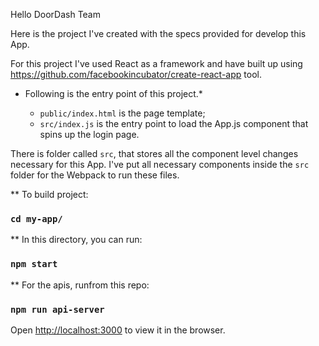 Hello DoorDash Team

Here is the project I've created with the specs provided for develop this App.

For this project I've used React as a framework and have built up using https://github.com/facebookincubator/create-react-app tool.

* Following is the entry point of this project.*

  * `public/index.html` is the page template;
  * `src/index.js` is the  entry point to load the App.js component that spins up the login page.

There is folder called `src`, that stores all the component level changes necessary for this App. I've put all necessary components inside the `src` folder for the Webpack to run these files.

** To build project:
 ###  `cd my-app/`

** In this directory, you can run:

### `npm start`

** For the apis, runfrom this repo:
### `npm run api-server`

Open [http://localhost:3000](http://localhost:3000) to view it in the browser.
